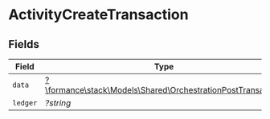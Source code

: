 # ActivityCreateTransaction


## Fields

| Field                                                                                                              | Type                                                                                                               | Required                                                                                                           | Description                                                                                                        |
| ------------------------------------------------------------------------------------------------------------------ | ------------------------------------------------------------------------------------------------------------------ | ------------------------------------------------------------------------------------------------------------------ | ------------------------------------------------------------------------------------------------------------------ |
| `data`                                                                                                             | [?\formance\stack\Models\Shared\OrchestrationPostTransaction](../../Models/Shared/OrchestrationPostTransaction.md) | :heavy_minus_sign:                                                                                                 | N/A                                                                                                                |
| `ledger`                                                                                                           | *?string*                                                                                                          | :heavy_minus_sign:                                                                                                 | N/A                                                                                                                |